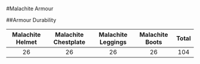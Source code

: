 #Malachite Armour

##Armour Durability

| Malachite Helmet   | Malachite Chestplate  | Malachite Leggings   | Malachite Boots  | Total |
|:-----------------:|:-----------------:|:----------------:|:------------:|:-----:|
| 26 | 26 | 26 | 26 | 104 |
